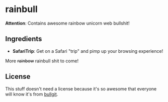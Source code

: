 <!-- twitter: @bullgit -->

# rainbull

**Attention**: Contains awesome rainbow unicorn web bullshit!

## Ingredients

- **SafariTrip**: Get on a Safari "trip" and pimp up your browsing experience!

More ~~rainbow~~ rainbull shit to come!

## License

This stuff doesn't need a license because it's so awesome that everyone will know it's from [bullgit](http://bullg.it).
